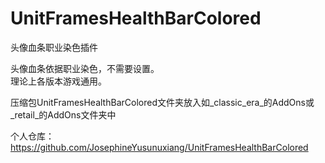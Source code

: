 # UnitFramesHealthBarColored
  头像血条职业染色插件  
  
  头像血条依据职业染色，不需要设置。  
  理论上各版本游戏通用。    
  
  压缩包UnitFramesHealthBarColored文件夹放入如_classic_era_的AddOns或_retail_的AddOns文件夹中  
  
  个人仓库：https://github.com/JosephineYusunuxiang/UnitFramesHealthBarColored  
